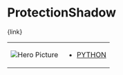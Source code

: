 # ProtectionShadow 

{link}
<table>
<tr>
<td>

![Hero Picture](hero.png?raw=true "Hero Picture")

</td>
<td>
<ul>
<li>

[PYTHON](ProtectionShadow.py)

</li>
</td>
</tr>
<table>
